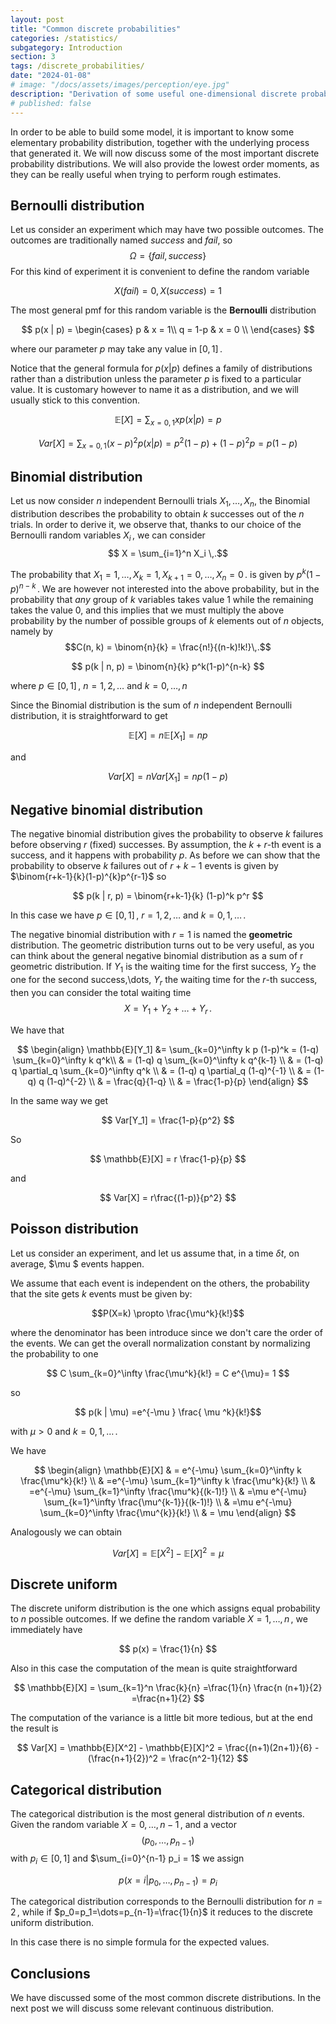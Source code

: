 ```yaml
---
layout: post
title: "Common discrete probabilities"
categories: /statistics/
subgategory: Introduction
section: 3
tags: /discrete_probabilities/
date: "2024-01-08"
# image: "/docs/assets/images/perception/eye.jpg"
description: "Derivation of some useful one-dimensional discrete probabilities"
# published: false
---
```


In order to be able to build some model, it is important to 
know some elementary probability distribution, together
with the underlying process that generated it.
We will now discuss some of the most important discrete probability distributions.
We will also provide the lowest order moments,
as they can be really useful when trying to perform rough estimates.

## Bernoulli distribution

Let us consider an experiment which may have two possible outcomes.
The outcomes are traditionally named *success* and *fail*,
so 
$$\Omega = \left\{fail, success\right\}$$
For this kind of experiment it is convenient to define
the random variable 

$$X(fail) = 0, X(success) = 1$$

The most general pmf for this random variable is the **Bernoulli**
distribution

$$
p(x | p) = 
\begin{cases}
p & x = 1\\
q = 1-p & x = 0 \\
\end{cases}
$$

where our parameter $p$ may take any value in $[0, 1]\,.$

Notice that the general formula for $p(x | p)$ defines a family of distributions
rather than a distribution unless the parameter $p$ is fixed to a particular value.
It is customary however to name it as a distribution, and we will usually stick to this convention.

$$
\mathbb{E}[X] = \sum_{x=0, 1} x p(x | p) = p
$$

$$
Var[X] = \sum_{x=0, 1} (x-p)^2 p(x | p) = p^2(1-p) + (1-p)^2 p = p(1-p)
$$

## Binomial distribution

Let us now consider $n$ independent Bernoulli trials $X_1,\dots,X_n$,
the Binomial distribution describes the probability to
obtain $k$ successes out of the $n$ trials.
In order to derive it, we observe that, thanks to our choice of the Bernoulli
random variables $X_i\,,$ we can consider
$$ X = \sum_{i=1}^n X_i \,.$$

The probability that $X_1=1,\dots,X_k=1,X_{k+1}=0,\dots,X_n=0\,.$
is given by $p^k(1-p)^{n-k}\,.$
We are however not interested into the above probability,
but in the probability that *any* group of $k$ variables
takes value 1 while the remaining takes the value 0,
and this implies that we must multiply the above probability by the
number of possible groups of $k$ elements out of $n$ objects,
namely by $$C(n, k) = \binom{n}{k} = \frac{n!}{(n-k)!k!}\,.$$

$$
p(k | n, p) = \binom{n}{k} p^k(1-p)^{n-k}
$$

where $p \in [0, 1]\,,$ $n=1,2,\dots$ and $k=0,\dots,n$

Since the Binomial distribution is the sum of $n$ independent Bernoulli distribution,
it is straightforward to get

$$
\mathbb{E}[X] = n \mathbb{E}[X_1] = n p
$$

and

$$
Var[X] = n Var[X_1] = n p (1-p)
$$

## Negative binomial distribution

The negative binomial distribution gives the probability
to observe $k$ failures before observing $r$ (fixed) successes.
By assumption, the $k+r$-th event is a success, and it happens with probability $p$.
As before we can show that the probability to observe
$k$ failures out of $r+k-1$ events is given by $\binom{r+k-1}{k}(1-p)^{k}p^{r-1}$
so

$$
p(k | r, p) = \binom{r+k-1}{k} (1-p)^k p^r
$$

In this case we have $p\in [0, 1]\,,$ $r=1,2,\dots$ and $k=0,1,\dots\,.$

The negative binomial distribution with $r=1$ is named the **geometric**
distribution.
The geometric distribution turns out to be very useful,
as you can think about the general negative binomial distribution as a sum of r
geometric distribution.
If $Y_1$ is the waiting time for the first success, $Y_2$ the one for the second success,\dots,
$Y_r$ the waiting time for the $r$-th success, then you can consider the total waiting
time
$$ X = Y_1 + Y_2 + \dots + Y_r\,.$$

We have that

$$
\begin{align}
\mathbb{E}[Y_1] &= \sum_{k=0}^\infty k p (1-p)^k = (1-q) \sum_{k=0}^\infty k q^k\\
&
= (1-q) q \sum_{k=0}^\infty k q^{k-1}
\\ &
= (1-q) q \partial_q \sum_{k=0}^\infty q^k
\\ &
= (1-q) q \partial_q (1-q)^{-1} 
\\ &
= (1-q) q (1-q)^{-2}
\\ &
= \frac{q}{1-q} 
\\ &
= \frac{1-p}{p}
\end{align}
$$

In the same way we get

$$
Var[Y_1] = \frac{1-p}{p^2}
$$

So

$$
\mathbb{E}[X] = r \frac{1-p}{p}
$$

and

$$
Var[X] = r\frac{(1-p)}{p^2}
$$

## Poisson distribution

Let us consider an experiment,
and let us assume that, in a time $\delta t$, on average,
 $\mu $ events happen.

We assume that each event is independent on the others,
the probability that the site gets $k$ events
must be given by:

$$P(X=k) \propto \frac{\mu^k}{k!}$$

where the denominator has been introduce
since we don't care the order of the events.
We can get the overall normalization constant by normalizing the probability to one

$$
C \sum_{k=0}^\infty \frac{\mu^k}{k!} = C e^{\mu}= 1 $$

so

$$
p(k | \mu) =e^{-\mu } \frac{ \mu ^k}{k!}$$

with $\mu > 0$ and $k=0,1,\dots\,.$

We have

$$
\begin{align}
\mathbb{E}[X] & = 
e^{-\mu} \sum_{k=0}^\infty k \frac{\mu^k}{k!}
\\ &
=e^{-\mu} \sum_{k=1}^\infty k \frac{\mu^k}{k!}
\\ &
=e^{-\mu} \sum_{k=1}^\infty \frac{\mu^k}{(k-1)!}
\\ &
=\mu e^{-\mu} \sum_{k=1}^\infty \frac{\mu^{k-1}}{(k-1)!}
\\ &
=\mu e^{-\mu} \sum_{k=0}^\infty \frac{\mu^{k}}{k!}
\\ &
= \mu
\end{align}
$$

Analogously we can obtain

$$
Var[X] = \mathbb{E}[X^2] - \mathbb{E}[X]^2 = \mu
$$

## Discrete uniform

The discrete uniform distribution is the one which assigns equal
probability to $n$ possible outcomes.
If we define the random variable $X=1,\dots,n\,,$ we immediately have

$$
p(x) = \frac{1}{n}
$$

Also in this case the computation of the mean is quite straightforward

$$
\mathbb{E}[X] = \sum_{k=1}^n \frac{k}{n} =\frac{1}{n} \frac{n (n+1)}{2} =\frac{n+1}{2}
$$

The computation of the variance is a little bit more tedious, but at the end the result is

$$
Var[X] = \mathbb{E}[X^2] - \mathbb{E}[X]^2 = \frac{(n+1)(2n+1)}{6} - (\frac{n+1}{2})^2 = \frac{n^2-1}{12}
$$

## Categorical distribution

The categorical distribution is the most general distribution
of $n$ events.
Given the random variable $X=0,\,\dots,n-1\,,$ 
and a vector $$(p_0,\dots,p_{n-1})$$ with $p_i \in [0, 1]$ and $\sum_{i=0}^{n-1} p_i = 1$
we assign

$$
p(x=i | p_0,\dots,p_{n-1}) = p_i
$$

The categorical distribution corresponds to the Bernoulli distribution
for $n=2\,,$ while if $p_0=p_1=\dots=p_{n-1}=\frac{1}{n}$ it reduces
to the discrete uniform distribution.

In this case there is no simple formula for the expected values.

## Conclusions
We have discussed some of the most common discrete distributions.
In the next post we will discuss some relevant continuous distribution.
